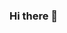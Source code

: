 ### Hi there 👋

<!--
**DerekHarter/DerekHarter** is a ✨ _special_ ✨ repository because its `README.md` (this file) appears on your GitHub profile.

Here are some ideas to get you started:

- 🔭 I’m currently working on GitHub Classrooms, Mind Wandering
- 🌱 I’m currently learning Game Theory
- 👯 I’m looking to collaborate on Deep Learning Projects
- 📫 How to reach me: derek at harter dot pro
- 😄 Pronouns: he / him / his
- ⚡ Fun fact: ...
-->
